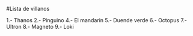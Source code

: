 #Lista de villanos

1.- Thanos
2.- Pinguino
4.- El mandarin
5.- Duende verde
6.- Octopus
7.- Ultron
8.- Magneto
9.- Loki
